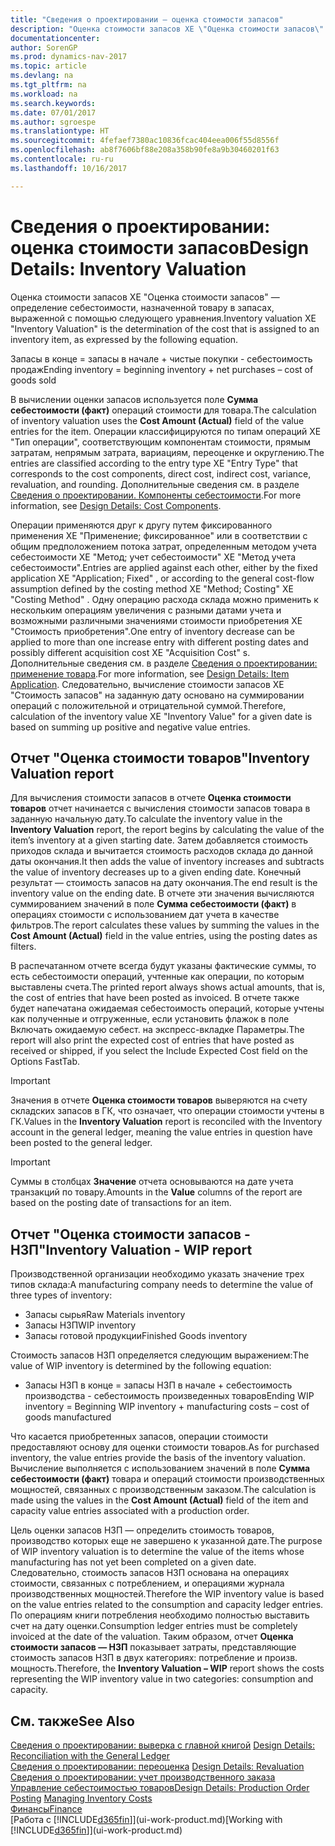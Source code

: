 ```yaml
---
title: "Сведения о проектировании — оценка стоимости запасов"
description: "Оценка стоимости запасов XE \"Оценка стоимости запасов\" — определение себестоимости, назначенной товару в запасах, выраженной с помощью следующего уравнения."
documentationcenter: 
author: SorenGP
ms.prod: dynamics-nav-2017
ms.topic: article
ms.devlang: na
ms.tgt_pltfrm: na
ms.workload: na
ms.search.keywords: 
ms.date: 07/01/2017
ms.author: sgroespe
ms.translationtype: HT
ms.sourcegitcommit: 4fefaef7380ac10836fcac404eea006f55d8556f
ms.openlocfilehash: ab8f7606bf88e208a358b90fe8a9b30460201f63
ms.contentlocale: ru-ru
ms.lasthandoff: 10/16/2017

---
```

# <a name="design-details-inventory-valuation"></a><span data-ttu-id="d1c1c-103">Сведения о проектировании: оценка стоимости запасов</span><span class="sxs-lookup"><span data-stu-id="d1c1c-103">Design Details: Inventory Valuation</span></span>
<span data-ttu-id="d1c1c-104">Оценка стоимости запасов XE "Оценка стоимости запасов" — определение себестоимости, назначенной товару в запасах, выраженной с помощью следующего уравнения.</span><span class="sxs-lookup"><span data-stu-id="d1c1c-104">Inventory valuation XE "Inventory Valuation"  is the determination of the cost that is assigned to an inventory item, as expressed by the following equation.</span></span>  

<span data-ttu-id="d1c1c-105">Запасы в конце = запасы в начале + чистые покупки - себестоимость продаж</span><span class="sxs-lookup"><span data-stu-id="d1c1c-105">Ending inventory = beginning inventory + net purchases – cost of goods sold</span></span>  

<span data-ttu-id="d1c1c-106">В вычислении оценки запасов используется поле **Сумма себестоимости (факт)** операций стоимости для товара.</span><span class="sxs-lookup"><span data-stu-id="d1c1c-106">The calculation of inventory valuation uses the **Cost Amount (Actual)** field of the value entries for the item.</span></span> <span data-ttu-id="d1c1c-107">Операции классифицируются по типам операций XE "Тип операции", соответствующим компонентам стоимости, прямым затратам, непрямым затрата, вариациям, переоценке и округлению.</span><span class="sxs-lookup"><span data-stu-id="d1c1c-107">The entries are classified according to the entry type XE "Entry Type"  that corresponds to the cost components, direct cost, indirect cost, variance, revaluation, and rounding.</span></span> <span data-ttu-id="d1c1c-108">Дополнительные сведения см. в разделе [Сведения о проектировании. Компоненты себестоимости](design-details-cost-components.md).</span><span class="sxs-lookup"><span data-stu-id="d1c1c-108">For more information, see [Design Details: Cost Components](design-details-cost-components.md).</span></span>  

<span data-ttu-id="d1c1c-109">Операции применяются друг к другу путем фиксированного применения XE "Применение; фиксированное" или в соответствии с общим предположением потока затрат, определенным методом учета себестоимости XE "Метод; учет себестоимости" XE "Метод учета себестоимости".</span><span class="sxs-lookup"><span data-stu-id="d1c1c-109">Entries are applied against each other, either by the fixed application XE "Application; Fixed" , or according to the general cost-flow assumption defined by the costing method XE "Method; Costing"  XE "Costing Method" .</span></span> <span data-ttu-id="d1c1c-110">Одну операцию расхода склада можно применить к нескольким операциям увеличения с разными датами учета и возможными различными значениями стоимости приобретения XE "Стоимость приобретения".</span><span class="sxs-lookup"><span data-stu-id="d1c1c-110">One entry of inventory decrease can be applied to more than one increase entry with different posting dates and possibly different acquisition cost XE "Acquisition Cost" s.</span></span> <span data-ttu-id="d1c1c-111">Дополнительные сведения см. в разделе [Сведения о проектировании: применение товара](design-details-item-application.md).</span><span class="sxs-lookup"><span data-stu-id="d1c1c-111">For more information, see [Design Details: Item Application](design-details-item-application.md).</span></span> <span data-ttu-id="d1c1c-112">Следовательно, вычисление стоимости запасов XE "Стоимость запасов" на заданную дату основано на суммировании операций с положительной и отрицательной суммой.</span><span class="sxs-lookup"><span data-stu-id="d1c1c-112">Therefore, calculation of the inventory value XE "Inventory Value"  for a given date is based on summing up positive and negative value entries.</span></span>  

## <a name="inventory-valuation-report"></a><span data-ttu-id="d1c1c-113">Отчет "Оценка стоимости товаров"</span><span class="sxs-lookup"><span data-stu-id="d1c1c-113">Inventory Valuation report</span></span>  
<span data-ttu-id="d1c1c-114">Для вычисления стоимости запасов в отчете **Оценка стоимости товаров** отчет начинается с вычисления стоимости запасов товара в заданную начальную дату.</span><span class="sxs-lookup"><span data-stu-id="d1c1c-114">To calculate the inventory value in the **Inventory Valuation** report, the report begins by calculating the value of the item’s inventory at a given starting date.</span></span> <span data-ttu-id="d1c1c-115">Затем добавляется стоимость приходов склада и вычитается стоимость расходов склада до данной даты окончания.</span><span class="sxs-lookup"><span data-stu-id="d1c1c-115">It then adds the value of inventory increases and subtracts the value of inventory decreases up to a given ending date.</span></span> <span data-ttu-id="d1c1c-116">Конечный результат — стоимость запасов на дату окончания.</span><span class="sxs-lookup"><span data-stu-id="d1c1c-116">The end result is the inventory value on the ending date.</span></span> <span data-ttu-id="d1c1c-117">В отчете эти значения вычисляются суммированием значений в поле **Сумма себестоимости (факт)** в операциях стоимости с использованием дат учета в качестве фильтров.</span><span class="sxs-lookup"><span data-stu-id="d1c1c-117">The report calculates these values by summing the values in the **Cost Amount (Actual)** field in the value entries, using the posting dates as filters.</span></span>  

<span data-ttu-id="d1c1c-118">В распечатанном отчете всегда будут указаны фактические суммы, то есть себестоимости операций, учтенные как операции, по которым выставлены счета.</span><span class="sxs-lookup"><span data-stu-id="d1c1c-118">The printed report always shows actual amounts, that is, the cost of entries that have been posted as invoiced.</span></span> <span data-ttu-id="d1c1c-119">В отчете также будет напечатана ожидаемая себестоимость операций, которые учтены как полученные и отгруженные, если установить флажок в поле Включать ожидаемую себест. на экспресс-вкладке Параметры.</span><span class="sxs-lookup"><span data-stu-id="d1c1c-119">The report will also print the expected cost of entries that have posted as received or shipped, if you select the Include Expected Cost field on the Options FastTab.</span></span>  

> [!IMPORTANT]  
>  <span data-ttu-id="d1c1c-120">Значения в отчете **Оценка стоимости товаров** выверяются на счету складских запасов в ГК, что означает, что операции стоимости учтены в ГК.</span><span class="sxs-lookup"><span data-stu-id="d1c1c-120">Values in the **Inventory Valuation** report is reconciled with the Inventory account in the general ledger, meaning the value entries in question have been posted to the general ledger.</span></span>  

> [!IMPORTANT]  
>  <span data-ttu-id="d1c1c-121">Суммы в столбцах **Значение** отчета основываются на дате учета транзакций по товару.</span><span class="sxs-lookup"><span data-stu-id="d1c1c-121">Amounts in the **Value** columns of the report are based on the posting date of transactions for an item.</span></span>  

## <a name="inventory-valuation---wip-report"></a><span data-ttu-id="d1c1c-122">Отчет "Оценка стоимости запасов - НЗП"</span><span class="sxs-lookup"><span data-stu-id="d1c1c-122">Inventory Valuation - WIP report</span></span>  
<span data-ttu-id="d1c1c-123">Производственной организации необходимо указать значение трех типов склада:</span><span class="sxs-lookup"><span data-stu-id="d1c1c-123">A manufacturing company needs to determine the value of three types of inventory:</span></span>  

* <span data-ttu-id="d1c1c-124">Запасы сырья</span><span class="sxs-lookup"><span data-stu-id="d1c1c-124">Raw Materials inventory</span></span>  
* <span data-ttu-id="d1c1c-125">Запасы НЗП</span><span class="sxs-lookup"><span data-stu-id="d1c1c-125">WIP inventory</span></span>  
* <span data-ttu-id="d1c1c-126">Запасы готовой продукции</span><span class="sxs-lookup"><span data-stu-id="d1c1c-126">Finished Goods inventory</span></span>  

<span data-ttu-id="d1c1c-127">Стоимость запасов НЗП определяется следующим выражением:</span><span class="sxs-lookup"><span data-stu-id="d1c1c-127">The value of WIP inventory is determined by the following equation:</span></span>  

* <span data-ttu-id="d1c1c-128">Запасы НЗП в конце = запасы НЗП в начале + себестоимость производства - себестоимость произведенных товаров</span><span class="sxs-lookup"><span data-stu-id="d1c1c-128">Ending WIP inventory = Beginning WIP inventory + manufacturing costs – cost of goods manufactured</span></span>  

<span data-ttu-id="d1c1c-129">Что касается приобретенных запасов, операции стоимости предоставляют основу для оценки стоимости товаров.</span><span class="sxs-lookup"><span data-stu-id="d1c1c-129">As for purchased inventory, the value entries provide the basis of the inventory valuation.</span></span> <span data-ttu-id="d1c1c-130">Вычисление выполняется с использованием значений в поле **Сумма себестоимости (факт)** товара и операций стоимости производственных мощностей, связанных с производственным заказом.</span><span class="sxs-lookup"><span data-stu-id="d1c1c-130">The calculation is made using the values in the **Cost Amount (Actual)** field of the item and capacity value entries associated with a production order.</span></span>  

<span data-ttu-id="d1c1c-131">Цель оценки запасов НЗП — определить стоимость товаров, производство которых еще не завершено к указанной дате.</span><span class="sxs-lookup"><span data-stu-id="d1c1c-131">The purpose of WIP inventory valuation is to determine the value of the items whose manufacturing has not yet been completed on a given date.</span></span> <span data-ttu-id="d1c1c-132">Следовательно, стоимость запасов НЗП основана на операциях стоимости, связанных с потреблением, и операциями журнала производственных мощностей.</span><span class="sxs-lookup"><span data-stu-id="d1c1c-132">Therefore the WIP inventory value is based on the value entries related to the consumption and capacity ledger entries.</span></span> <span data-ttu-id="d1c1c-133">По операциям книги потребления необходимо полностью выставить счет на дату оценки.</span><span class="sxs-lookup"><span data-stu-id="d1c1c-133">Consumption ledger entries must be completely invoiced at the date of the valuation.</span></span> <span data-ttu-id="d1c1c-134">Таким образом, отчет **Оценка стоимости запасов — НЗП** показывает затраты, представляющие стоимость запасов НЗП в двух категориях: потребление и произв. мощность.</span><span class="sxs-lookup"><span data-stu-id="d1c1c-134">Therefore, the **Inventory Valuation – WIP** report shows the costs representing the WIP inventory value in two categories: consumption and capacity.</span></span>  

## <a name="see-also"></a><span data-ttu-id="d1c1c-135">См. также</span><span class="sxs-lookup"><span data-stu-id="d1c1c-135">See Also</span></span>  
<span data-ttu-id="d1c1c-136">[Сведения о проектировании: выверка с главной книгой](design-details-reconciliation-with-the-general-ledger.md) </span><span class="sxs-lookup"><span data-stu-id="d1c1c-136">[Design Details: Reconciliation with the General Ledger](design-details-reconciliation-with-the-general-ledger.md) </span></span>  
<span data-ttu-id="d1c1c-137">[Сведения о проектировании: переоценка](design-details-revaluation.md) </span><span class="sxs-lookup"><span data-stu-id="d1c1c-137">[Design Details: Revaluation](design-details-revaluation.md) </span></span>  
<span data-ttu-id="d1c1c-138">[Сведения о проектировании: учет производственного заказа](design-details-production-order-posting.md)
[Управление себестоимостью товаров](finance-manage-inventory-costs.md)</span><span class="sxs-lookup"><span data-stu-id="d1c1c-138">[Design Details: Production Order Posting](design-details-production-order-posting.md)
[Managing Inventory Costs](finance-manage-inventory-costs.md)</span></span>  
[<span data-ttu-id="d1c1c-139">Финансы</span><span class="sxs-lookup"><span data-stu-id="d1c1c-139">Finance</span></span>](finance.md)  
<span data-ttu-id="d1c1c-140">[Работа с [!INCLUDE[d365fin](includes/d365fin_md.md)]](ui-work-product.md)</span><span class="sxs-lookup"><span data-stu-id="d1c1c-140">[Working with [!INCLUDE[d365fin](includes/d365fin_md.md)]](ui-work-product.md)</span></span>

